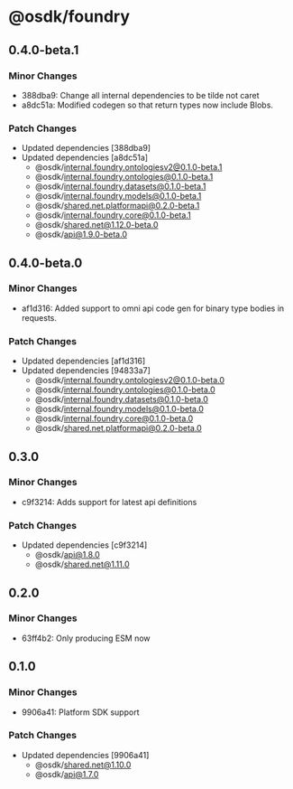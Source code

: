 # @osdk/foundry

## 0.4.0-beta.1

### Minor Changes

- 388dba9: Change all internal dependencies to be tilde not caret
- a8dc51a: Modified codegen so that return types now include Blobs.

### Patch Changes

- Updated dependencies [388dba9]
- Updated dependencies [a8dc51a]
  - @osdk/internal.foundry.ontologiesv2@0.1.0-beta.1
  - @osdk/internal.foundry.ontologies@0.1.0-beta.1
  - @osdk/internal.foundry.datasets@0.1.0-beta.1
  - @osdk/internal.foundry.models@0.1.0-beta.1
  - @osdk/shared.net.platformapi@0.2.0-beta.1
  - @osdk/internal.foundry.core@0.1.0-beta.1
  - @osdk/shared.net@1.12.0-beta.0
  - @osdk/api@1.9.0-beta.0

## 0.4.0-beta.0

### Minor Changes

- af1d316: Added support to omni api code gen for binary type bodies in requests.

### Patch Changes

- Updated dependencies [af1d316]
- Updated dependencies [94833a7]
  - @osdk/internal.foundry.ontologiesv2@0.1.0-beta.0
  - @osdk/internal.foundry.ontologies@0.1.0-beta.0
  - @osdk/internal.foundry.datasets@0.1.0-beta.0
  - @osdk/internal.foundry.models@0.1.0-beta.0
  - @osdk/internal.foundry.core@0.1.0-beta.0
  - @osdk/shared.net.platformapi@0.2.0-beta.0

## 0.3.0

### Minor Changes

- c9f3214: Adds support for latest api definitions

### Patch Changes

- Updated dependencies [c9f3214]
  - @osdk/api@1.8.0
  - @osdk/shared.net@1.11.0

## 0.2.0

### Minor Changes

- 63ff4b2: Only producing ESM now

## 0.1.0

### Minor Changes

- 9906a41: Platform SDK support

### Patch Changes

- Updated dependencies [9906a41]
  - @osdk/shared.net@1.10.0
  - @osdk/api@1.7.0
